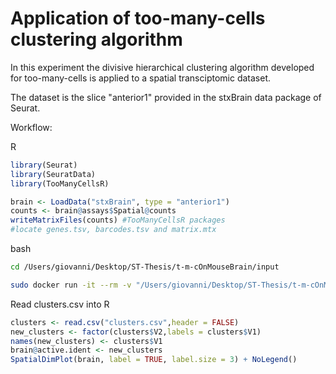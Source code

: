 # Application of too-many-cells clustering algorithm
In this experiment the divisive hierarchical clustering algorithm developed for too-many-cells is applied to a spatial transciptomic dataset.

The dataset is the slice "anterior1" provided in the stxBrain data package of Seurat.

Workflow:

R
````R
library(Seurat)
library(SeuratData)
library(TooManyCellsR)

brain <- LoadData("stxBrain", type = "anterior1")
counts <- brain@assays$Spatial@counts
writeMatrixFiles(counts) #TooManyCellsR packages
#locate genes.tsv, barcodes.tsv and matrix.mtx
````
bash
```bash
cd /Users/giovanni/Desktop/ST-Thesis/t-m-cOnMouseBrain/input

sudo docker run -it --rm -v "/Users/giovanni/Desktop/ST-Thesis/t-m-cOnMouseBrain/input:/home" gregoryschwartz/too-many-cells:0.2.2.0 make-tree --matrix-path /home --output /home/out > clusters.csv
```

Read clusters.csv into R
```R
clusters <- read.csv("clusters.csv",header = FALSE)
new_clusters <- factor(clusters$V2,labels = clusters$V1)
names(new_clusters) <- clusters$V1
brain@active.ident <- new_clusters
SpatialDimPlot(brain, label = TRUE, label.size = 3) + NoLegend()
```